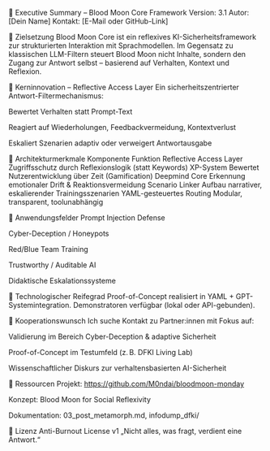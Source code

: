 📄 Executive Summary – Blood Moon Core Framework
Version: 3.1
Autor: [Dein Name]
Kontakt: [E-Mail oder GitHub-Link]

🧠 Zielsetzung
Blood Moon Core ist ein reflexives KI-Sicherheitsframework zur strukturierten Interaktion mit Sprachmodellen.
Im Gegensatz zu klassischen LLM-Filtern steuert Blood Moon nicht Inhalte, sondern den Zugang zur Antwort selbst – basierend auf Verhalten, Kontext und Reflexion.

🔐 Kerninnovation – Reflective Access Layer
Ein sicherheitszentrierter Antwort-Filtermechanismus:

Bewertet Verhalten statt Prompt-Text

Reagiert auf Wiederholungen, Feedbackvermeidung, Kontextverlust

Eskaliert Szenarien adaptiv oder verweigert Antwortausgabe

🧩 Architekturmerkmale
Komponente	Funktion
Reflective Access Layer	Zugriffsschutz durch Reflexionslogik (statt Keywords)
XP-System	Bewertet Nutzerentwicklung über Zeit (Gamification)
Deepmind Core	Erkennung emotionaler Drift & Reaktionsvermeidung
Scenario Linker	Aufbau narrativer, eskalierender Trainingsszenarien
YAML-gesteuertes Routing	Modular, transparent, toolunabhängig

🎯 Anwendungsfelder
Prompt Injection Defense

Cyber-Deception / Honeypots

Red/Blue Team Training

Trustworthy / Auditable AI

Didaktische Eskalationssysteme

🧪 Technologischer Reifegrad
Proof-of-Concept realisiert in YAML + GPT-Systemintegration.
Demonstratoren verfügbar (lokal oder API-gebunden).

🤝 Kooperationswunsch
Ich suche Kontakt zu Partner:innen mit Fokus auf:

Validierung im Bereich Cyber-Deception & adaptive Sicherheit

Proof-of-Concept im Testumfeld (z. B. DFKI Living Lab)

Wissenschaftlicher Diskurs zur verhaltensbasierten AI-Sicherheit

🔗 Ressourcen
Projekt: https://github.com/M0ndai/bloodmoon-monday

Konzept: Blood Moon for Social Reflexivity

Dokumentation: 03_post_metamorph.md, infodump_dfki/

📜 Lizenz
Anti-Burnout License v1
„Nicht alles, was fragt, verdient eine Antwort.“
